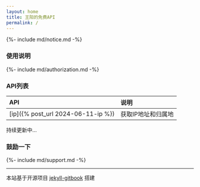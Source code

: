 ```yaml
---
layout: home
title: 王阳的免费API
permalink: /
---
```


{%- include md/notice.md -%}


### 使用说明
{%- include md/authorization.md -%}


### API列表

<div class="table-wrapper" markdown="block">

API        |说明   
:-         |:-
[ip]({% post_url 2024-06-11-ip %})         |获取IP地址和归属地

</div>
持续更新中...   

### 鼓励一下
{%- include md/support.md -%}

---
本站基于开源项目 [jekyll-gitbook](https://github.com/sighingnow/jekyll-gitbook) 搭建
